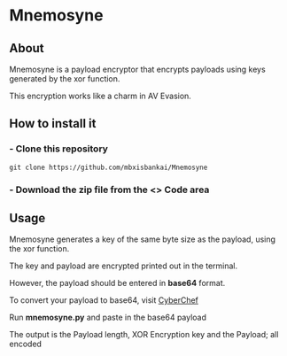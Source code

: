 # Mnemosyne
## About
Mnemosyne is a payload encryptor that encrypts payloads using keys generated by the xor function.

This encryption works like a charm in AV Evasion.

## How to install it
### - Clone this repository
```
git clone https://github.com/mbxisbankai/Mnemosyne
```
### - Download the zip file from the **<> Code** area

## Usage
Mnemosyne generates a key of the same byte size as the payload, using the xor function.

The key and payload are encrypted printed out in the terminal.

However, the payload should be entered in **base64** format.

To convert your payload to base64, visit <a href="https://gchq.github.io/CyberChef/">CyberChef</a>

Run **mnemosyne.py** and paste in the base64 payload

The output is the Payload length, XOR Encryption key and the Payload; all encoded






